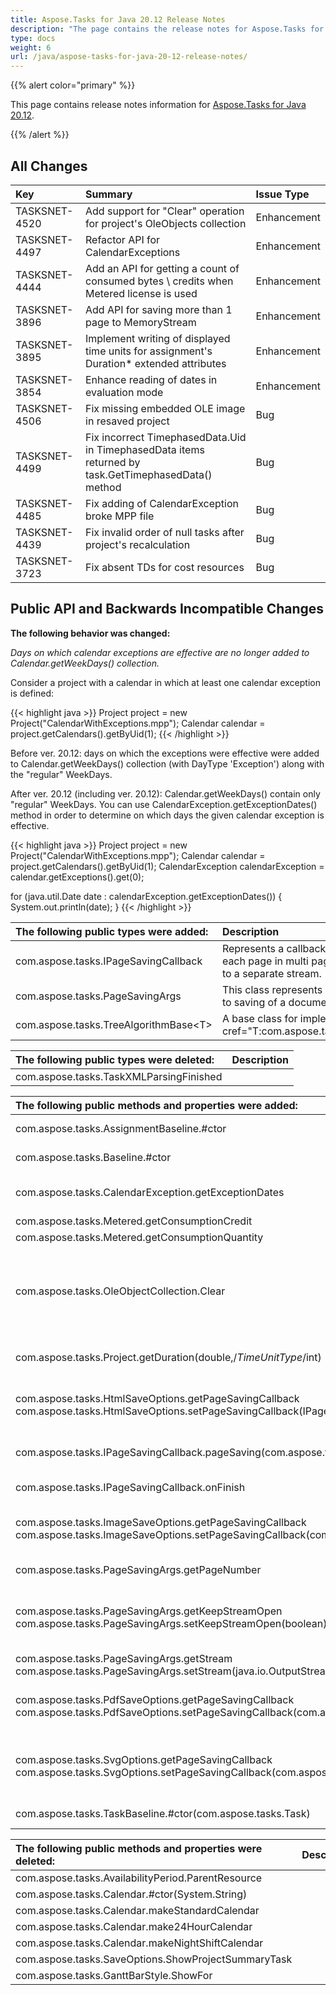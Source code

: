 ```yaml
---
title: Aspose.Tasks for Java 20.12 Release Notes
description: "The page contains the release notes for Aspose.Tasks for Java 20.12."
type: docs
weight: 6
url: /java/aspose-tasks-for-java-20-12-release-notes/
---
```


{{% alert color="primary" %}}

This page contains release notes information for [Aspose.Tasks for Java 20.12](https://downloads.aspose.com/tasks/java/new-releases/aspose.tasks-for-java-20.12/).

{{% /alert %}}

## **All Changes**
|**Key**|**Summary**|**Issue Type**|
| :- | :- | :- |
| TASKSNET-4520 | Add support for "Clear" operation for project's OleObjects collection | Enhancement |
| TASKSNET-4497 | Refactor API for CalendarExceptions | Enhancement |
| TASKSNET-4444 | Add an API for getting a count of consumed bytes \ credits when Metered license is used | Enhancement |
| TASKSNET-3896 | Add API for saving more than 1 page to MemoryStream | Enhancement |
| TASKSNET-3895 | Implement writing of displayed time units for assignment's Duration* extended attributes | Enhancement |
| TASKSNET-3854 | Enhance reading of dates in evaluation mode | Enhancement |
| TASKSNET-4506 | Fix missing embedded OLE image in resaved project | Bug |
| TASKSNET-4499 | Fix incorrect TimephasedData.Uid in TimephasedData items returned by task.GetTimephasedData() method | Bug |
| TASKSNET-4485 | Fix adding of CalendarException broke MPP file | Bug |
| TASKSNET-4439 | Fix invalid order of null tasks after project's recalculation | Bug |
| TASKSNET-3723 | Fix absent TDs for cost resources | Bug |

## **Public API and Backwards Incompatible Changes**

**The following behavior was changed:**

*Days on which calendar exceptions are effective are no longer added to Calendar.getWeekDays() collection.*

Consider a project with a calendar in which at least one calendar exception is defined:

{{< highlight java >}}
Project project = new Project("CalendarWithExceptions.mpp");
Calendar calendar = project.getCalendars().getByUid(1);
{{< /highlight >}}

Before ver. 20.12: days on which the exceptions were effective were added to Calendar.getWeekDays() collection (with DayType 'Exception') along with the "regular" WeekDays.

After ver. 20.12 (including ver. 20.12): Calendar.getWeekDays() contain only "regular" WeekDays.
You can use CalendarException.getExceptionDates() method in order to determine on which days the given calendar exception is effective.

{{< highlight java >}}
Project project = new Project("CalendarWithExceptions.mpp");
Calendar calendar = project.getCalendars().getByUid(1);
CalendarException calendarException = calendar.getExceptions().get(0);

for (java.util.Date date : calendarException.getExceptionDates()) {
    System.out.println(date);
}
{{< /highlight >}}

|**The following public types were added:**|**Description**|
| :- | :- |
| com.aspose.tasks.IPageSavingCallback | Represents a callback that is called when each page in multi page document is saved to a separate stream. |
| com.aspose.tasks.PageSavingArgs | This class represents set of data that related to saving of a document's page to a stream. |
| com.aspose.tasks.TreeAlgorithmBase\<T\> | A base class for implementations of <see cref="T:com.aspose.tasks.ITreeAlgorithm\<T\> |

|**The following public types were deleted:**|**Description**|
| :- | :- |
| com.aspose.tasks.TaskXMLParsingFinished |  |

|**The following public methods and properties were added:**|**Description**|
| :- | :- |
| com.aspose.tasks.AssignmentBaseline.#ctor | Initializes a new instance of the <see cref="AssignmentBaseline"/> class. |
| com.aspose.tasks.Baseline.#ctor | Initializes a new instance of the <see cref="Baseline"/> class. |
| com.aspose.tasks.CalendarException.getExceptionDates | Returns dates on which the calendar exception is applicable. |
| com.aspose.tasks.Metered.getConsumptionCredit | Gets consumption credit. |
| com.aspose.tasks.Metered.getConsumptionQuantity | Gets consumption file size. |
| com.aspose.tasks.OleObjectCollection.Clear | Clears the collection. In order to persist these changes project.save should be called with 'new MPPSaveOptions() {{ this.setWriteViewData(true); }}' argument. |
| com.aspose.tasks.Project.getDuration(double,/*TimeUnitType*/int) | Gets duration with the specified value and specified <see cref="T:com.aspose.tasks.TimeUnitType" /> value. |
| com.aspose.tasks.HtmlSaveOptions.getPageSavingCallback com.aspose.tasks.HtmlSaveOptions.setPageSavingCallback(IPageSavingCallback) | Gets or sets a user-defined callback which is used to get an output stream for each rendered page. |
| com.aspose.tasks.IPageSavingCallback.pageSaving(com.aspose.tasks.PageSavingArgs) | The method to be called when a page is saved to a stream. |
| com.aspose.tasks.IPageSavingCallback.onFinish | Method which will be called when all pages are written. |
| com.aspose.tasks.ImageSaveOptions.getPageSavingCallback com.aspose.tasks.ImageSaveOptions.setPageSavingCallback(com.aspose.tasks.IPageSavingCallback) | Gets or sets a user-defined callback which is used to get an output stream for each rendered page. |
| com.aspose.tasks.PageSavingArgs.getPageNumber | Gets a number of page to be written. |
| com.aspose.tasks.PageSavingArgs.getKeepStreamOpen com.aspose.tasks.PageSavingArgs.setKeepStreamOpen(boolean) | Gets or sets a value indicating whether rendering routine should keep <see cref="P:com.aspose.tasks.PageSavingArgs.Stream" /> opened after a page is written. |
| com.aspose.tasks.PageSavingArgs.getStream com.aspose.tasks.PageSavingArgs.setStream(java.io.OutputStream) | Gets or sets a stream for writing a page. |
| com.aspose.tasks.PdfSaveOptions.getPageSavingCallback com.aspose.tasks.PdfSaveOptions.setPageSavingCallback(com.aspose.tasks.IPageSavingCallback) | Gets or sets a user-defined callback which is used to get an output stream for each rendered page. |
| com.aspose.tasks.SvgOptions.getPageSavingCallback com.aspose.tasks.SvgOptions.setPageSavingCallback(com.aspose.tasks.IPageSavingCallback) | Gets or sets a user-defined implementation callback which is used to get an output stream for each rendered page. |
| com.aspose.tasks.TaskBaseline.#ctor(com.aspose.tasks.Task) | Initializes a new instance of the <see cref="T:com.aspose.tasks.TaskBaseline" /> class. |

|**The following public methods and properties were deleted:**|**Description**|
| :- | :- |
| com.aspose.tasks.AvailabilityPeriod.ParentResource |  |
| com.aspose.tasks.Calendar.#ctor(System.String) |  |
| com.aspose.tasks.Calendar.makeStandardCalendar |  |
| com.aspose.tasks.Calendar.make24HourCalendar |  |
| com.aspose.tasks.Calendar.makeNightShiftCalendar |  |
| com.aspose.tasks.SaveOptions.ShowProjectSummaryTask |  |
| com.aspose.tasks.GanttBarStyle.ShowFor |  |